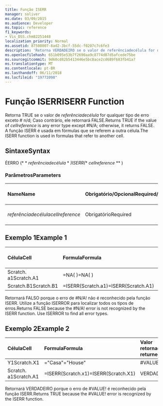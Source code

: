 ```yaml
---
title: Função ISERR
manager: soliver
ms.date: 03/09/2015
ms.audience: Developer
ms.topic: reference
f1_keywords:
- Vis_DSS.chm82251448
localization_priority: Normal
ms.assetid: 87508007-8ad2-3bcf-55dc-f0207c7c6fe3
description: 'Retorna VERDADEIRO se o valor de referênciadecélula for qualquer tipo de erro exceto # n/d; Caso contrário, ele retornará FALSE. A função ISERR é usada em fórmulas que se referem a outra célula.'
ms.openlocfilehash: 651b095e53b7f2690aa9c8774d87d5afcede75be
ms.sourcegitcommit: 9d60cd82b5413446e5bc8ace2cd689f683fb41a7
ms.translationtype: MT
ms.contentlocale: pt-BR
ms.lasthandoff: 06/11/2018
ms.locfileid: "19772098"
---
```

# <a name="iserr-function"></a><span data-ttu-id="f002f-104">Função ISERR</span><span class="sxs-lookup"><span data-stu-id="f002f-104">ISERR Function</span></span>

<span data-ttu-id="f002f-105">Retorna TRUE se o valor de _referênciadecélula_ for qualquer tipo de erro exceto # n/d; Caso contrário, ele retornará FALSE.</span><span class="sxs-lookup"><span data-stu-id="f002f-105">Returns TRUE if the value of  _cellreference_ is any error type except #N/A; otherwise, it returns FALSE.</span></span> <span data-ttu-id="f002f-106">A função ISERR é usada em fórmulas que se referem a outra célula.</span><span class="sxs-lookup"><span data-stu-id="f002f-106">The ISERR function is used in formulas that refer to another cell.</span></span> 
  
## <a name="syntax"></a><span data-ttu-id="f002f-107">Sintaxe</span><span class="sxs-lookup"><span data-stu-id="f002f-107">Syntax</span></span>

<span data-ttu-id="f002f-108">ÉERRO (* * *referênciadecélula* * *)</span><span class="sxs-lookup"><span data-stu-id="f002f-108">ISERR(** *cellreference* ** )</span></span> 
  
### <a name="parameters"></a><span data-ttu-id="f002f-109">Parâmetros</span><span class="sxs-lookup"><span data-stu-id="f002f-109">Parameters</span></span>

|<span data-ttu-id="f002f-110">**Name**</span><span class="sxs-lookup"><span data-stu-id="f002f-110">**Name**</span></span>|<span data-ttu-id="f002f-111">**Obrigatório/Opcional**</span><span class="sxs-lookup"><span data-stu-id="f002f-111">**Required/Optional**</span></span>|<span data-ttu-id="f002f-112">**Tipo de dados**</span><span class="sxs-lookup"><span data-stu-id="f002f-112">**Data Type**</span></span>|<span data-ttu-id="f002f-113">**Descrição**</span><span class="sxs-lookup"><span data-stu-id="f002f-113">**Description**</span></span>|
|:-----|:-----|:-----|:-----|
| <span data-ttu-id="f002f-114">_referênciadecélula_</span><span class="sxs-lookup"><span data-stu-id="f002f-114">_cellreference_</span></span> <br/> |<span data-ttu-id="f002f-115">Obrigatório</span><span class="sxs-lookup"><span data-stu-id="f002f-115">Required</span></span>  <br/> |<span data-ttu-id="f002f-116">**String**</span><span class="sxs-lookup"><span data-stu-id="f002f-116">**String**</span></span> <br/> |<span data-ttu-id="f002f-117">Referência a uma célula.</span><span class="sxs-lookup"><span data-stu-id="f002f-117">Reference to a cell.</span></span>  <br/> |
   
## <a name="example-1"></a><span data-ttu-id="f002f-118">Exemplo 1</span><span class="sxs-lookup"><span data-stu-id="f002f-118">Example 1</span></span>

|<span data-ttu-id="f002f-119">**Célula**</span><span class="sxs-lookup"><span data-stu-id="f002f-119">**Cell**</span></span>|<span data-ttu-id="f002f-120">**Formula**</span><span class="sxs-lookup"><span data-stu-id="f002f-120">**Formula**</span></span>|<span data-ttu-id="f002f-121">**Valor retornado**</span><span class="sxs-lookup"><span data-stu-id="f002f-121">**Value returned**</span></span>|
|:-----|:-----|:-----|
|<span data-ttu-id="f002f-122">Scratch. a1</span><span class="sxs-lookup"><span data-stu-id="f002f-122">Scratch.A1</span></span>  <br/> |<span data-ttu-id="f002f-123">=NA( )</span><span class="sxs-lookup"><span data-stu-id="f002f-123">=NA( )</span></span>  <br/> |<span data-ttu-id="f002f-124">#N/A!</span><span class="sxs-lookup"><span data-stu-id="f002f-124">#N/A!</span></span>  <br/> |
|<span data-ttu-id="f002f-125">Scratch.B1</span><span class="sxs-lookup"><span data-stu-id="f002f-125">Scratch.B1</span></span>  <br/> |<span data-ttu-id="f002f-126">=ISERR(Scratch.a1)</span><span class="sxs-lookup"><span data-stu-id="f002f-126">=ISERR(Scratch.A1)</span></span>  <br/> |<span data-ttu-id="f002f-127">FALSO</span><span class="sxs-lookup"><span data-stu-id="f002f-127">FALSE</span></span>  <br/> |
   
<span data-ttu-id="f002f-p103">Retornará FALSO porque o erro de #N/A! não é reconhecido pela função ISERR. Utilize a função ISERROR para localizar todos os tipos de erros.</span><span class="sxs-lookup"><span data-stu-id="f002f-p103">Returns FALSE because the #N/A! error is not recognized by the ISERR function. Use ISERROR to find all error types.</span></span>
  
## <a name="example-2"></a><span data-ttu-id="f002f-131">Exemplo 2</span><span class="sxs-lookup"><span data-stu-id="f002f-131">Example 2</span></span>

|<span data-ttu-id="f002f-132">**Célula**</span><span class="sxs-lookup"><span data-stu-id="f002f-132">**Cell**</span></span>|<span data-ttu-id="f002f-133">**Formula**</span><span class="sxs-lookup"><span data-stu-id="f002f-133">**Formula**</span></span>|<span data-ttu-id="f002f-134">**Valor retornado**</span><span class="sxs-lookup"><span data-stu-id="f002f-134">**Value returned**</span></span>|
|:-----|:-----|:-----|
|<span data-ttu-id="f002f-135">Y1</span><span class="sxs-lookup"><span data-stu-id="f002f-135">Scratch.X1</span></span>  <br/> |<span data-ttu-id="f002f-136">="Casa"</span><span class="sxs-lookup"><span data-stu-id="f002f-136">="House"</span></span>  <br/> |<span data-ttu-id="f002f-137">#VALUE!</span><span class="sxs-lookup"><span data-stu-id="f002f-137">#VALUE!</span></span>  <br/> |
|<span data-ttu-id="f002f-138">Scratch. a1</span><span class="sxs-lookup"><span data-stu-id="f002f-138">Scratch.A1</span></span>  <br/> |<span data-ttu-id="f002f-139">=ISERR(Scratch.x1)</span><span class="sxs-lookup"><span data-stu-id="f002f-139">=ISERR(Scratch.X1)</span></span>  <br/> |<span data-ttu-id="f002f-140">VERDADEIRO</span><span class="sxs-lookup"><span data-stu-id="f002f-140">TRUE</span></span>  <br/> |
   
<span data-ttu-id="f002f-p104">Retornará VERDADEIRO porque o erro de #VALUE! é reconhecido pela função ISERR.</span><span class="sxs-lookup"><span data-stu-id="f002f-p104">Returns TRUE because the #VALUE! error is recognized by the ISERR function.</span></span>
  

